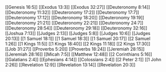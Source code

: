 [[Genesis 16:5]]
[[Exodus 13:3]]
[[Exodus 32:27]]
[[Deuteronomy 8:14]]
[[Deuteronomy 11:32]]
[[Deuteronomy 17:2]]
[[Deuteronomy 17:7]]
[[Deuteronomy 17:12]]
[[Deuteronomy 18:20]]
[[Deuteronomy 19:19]]
[[Deuteronomy 21:21]]
[[Deuteronomy 22:21]]
[[Deuteronomy 24:7]]
[[Deuteronomy 28:54]]
[[Deuteronomy 29:18]]
[[Deuteronomy 32:16]]
[[Joshua 7:13]]
[[Judges 2:13]]
[[Judges 5:8]]
[[Judges 10:6]]
[[Judges 20:13]]
[[1 Samuel 18:1]]
[[1 Samuel 18:3]]
[[1 Samuel 20:17]]
[[2 Samuel 1:26]]
[[1 Kings 11:5]]
[[1 Kings 18:40]]
[[2 Kings 11:18]]
[[2 Kings 17:30]]
[[Job 31:27]]
[[Proverbs 5:20]]
[[Proverbs 18:24]]
[[Jeremiah 28:15]]
[[Jeremiah 28:16]]
[[Micah 7:5]]
[[Matthew 12:48]]
[[2 Corinthians 5:16]]
[[Galatians 2:4]]
[[Ephesians 4:14]]
[[Colossians 2:4]]
[[2 Peter 2:1]]
[[1 John 2:26]]
[[Revelation 12:9]]
[[Revelation 13:14]]
[[Revelation 20:3]]

